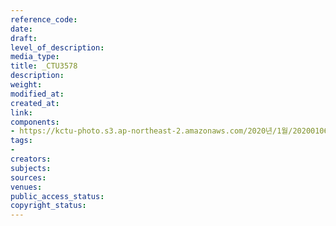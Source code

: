 ```yaml
---
reference_code: 
date: 
draft: 
level_of_description: 
media_type: 
title: _CTU3578
description: 
weight: 
modified_at: 
created_at: 
link: 
components:
- https://kctu-photo.s3.ap-northeast-2.amazonaws.com/2020년/1월/20200106_마사회+고+문중원+기수+죽음의+진상규명과+책임자+처벌+위한+시민대책위원회+청와대+상여+행진/_CTU3578.jpg
tags:
- 
creators: 
subjects: 
sources: 
venues: 
public_access_status: 
copyright_status: 
---
```

